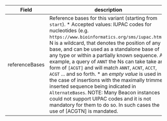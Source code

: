 |Field | description | type | properties | example | enum|
| ---| ---| ---| ---| ---| --- |
| referenceBases | Reference bases for this variant (starting from `start`). * Accepted values: IUPAC codes for nucleotides (e.g. `https://www.bioinformatics.org/sms/iupac.html`). N is a wildcard, that denotes the position of any base, and can be used as a standalone base of any type or within a partially known sequence. As example, a query of `ANNT` the Ns can take take any form of `[ACGT]` and will match `ANNT`, `ACNT`, `ACCT`, `ACGT` ... and so forth. * an *empty value* is used in the case of insertions with the maximally trimmed, inserted sequence being indicated in `AlternateBases`. NOTE: Many Beacon instances could not support UIPAC codes and it is not mandatory for them to do so. In such cases the use of [ACGTN] is mandated. | string | NA | NA | NA|
